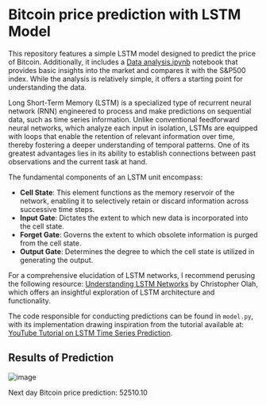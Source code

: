 # Bitcoin price prediction with LSTM Model

This repository features a simple LSTM model designed to predict the price of Bitcoin. Additionally, it includes a [Data analysis.ipynb](https://github.com/sy-122/LSTM_Predict_Bitcoin/blob/main/Data%20analysis.ipynb) notebook that provides basic insights into the market and compares it with the S&P500 index. While the analysis is relatively simple, it offers a starting point for understanding the data.

Long Short-Term Memory (LSTM) is a specialized type of recurrent neural network (RNN) engineered to process and make predictions on sequential data, such as time series information. Unlike conventional feedforward neural networks, which analyze each input in isolation, LSTMs are equipped with loops that enable the retention of relevant information over time, thereby fostering a deeper understanding of temporal patterns. One of its greatest advantages lies in its ability to establish connections between past observations and the current task at hand.

The fundamental components of an LSTM unit encompass:
- **Cell State**: This element functions as the memory reservoir of the network, enabling it to selectively retain or discard information across successive time steps.
- **Input Gate**: Dictates the extent to which new data is incorporated into the cell state.
- **Forget Gate**: Governs the extent to which obsolete information is purged from the cell state.
- **Output Gate**: Determines the degree to which the cell state is utilized in generating the output.

For a comprehensive elucidation of LSTM networks, I recommend perusing the following resource: [Understanding LSTM Networks](https://colah.github.io/posts/2015-08-Understanding-LSTMs/) by Christopher Olah, which offers an insightful exploration of LSTM architecture and functionality.

The code responsible for conducting predictions can be found in `model.py`, with its implementation drawing inspiration from the tutorial available at: [YouTube Tutorial on LSTM Time Series Prediction](https://www.youtube.com/watch?v=GFSiL6zEZF0).


## Results of Prediction
![image](https://github.com/sy-122/LSTM_Predict_Bitcoin/assets/61008330/746fb0c2-92f6-4d47-a7b7-e9bb4bca2d70)

Next day Bitcoin price prediction: 52510.10 
